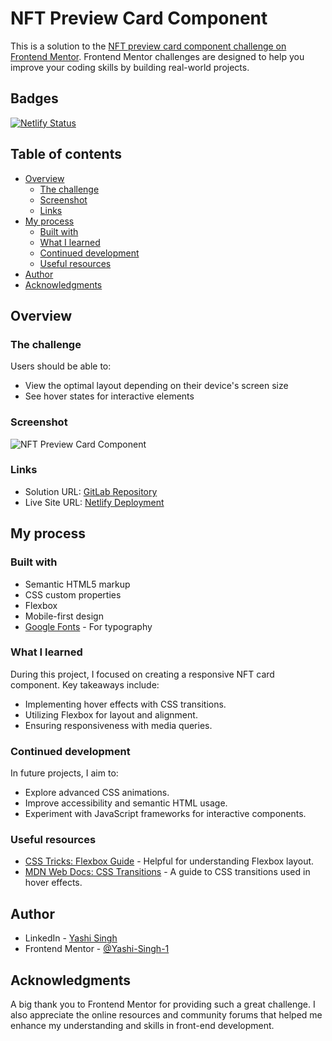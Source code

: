 # NFT Preview Card Component

This is a solution to the [NFT preview card component challenge on Frontend Mentor](https://www.frontendmentor.io/challenges/nft-preview-card-component-SbdUL_w0U). Frontend Mentor challenges are designed to help you improve your coding skills by building real-world projects.

## Badges

[![Netlify Status](https://api.netlify.com/api/v1/badges/9078564d-0b97-4ba5-8b02-d28e7ebbb115/deploy-status)](https://app.netlify.com/sites/nft-preview-card-component-solutions/deploys)

## Table of contents

- [Overview](#overview)
  - [The challenge](#the-challenge)
  - [Screenshot](#screenshot)
  - [Links](#links)
- [My process](#my-process)
  - [Built with](#built-with)
  - [What I learned](#what-i-learned)
  - [Continued development](#continued-development)
  - [Useful resources](#useful-resources)
- [Author](#author)
- [Acknowledgments](#acknowledgments)

## Overview

### The challenge

Users should be able to:

- View the optimal layout depending on their device's screen size
- See hover states for interactive elements

### Screenshot

![NFT Preview Card Component](./screenshot.jpg)

### Links

- Solution URL: [GitLab Repository](https://gitlab.com/Yashi-Singh-9/nft-preview-card-component)
- Live Site URL: [Netlify Deployment](https://nft-preview-card-component-solutions.netlify.app/)

## My process

### Built with

- Semantic HTML5 markup
- CSS custom properties
- Flexbox
- Mobile-first design
- [Google Fonts](https://fonts.google.com/) - For typography

### What I learned

During this project, I focused on creating a responsive NFT card component. Key takeaways include:

- Implementing hover effects with CSS transitions.
- Utilizing Flexbox for layout and alignment.
- Ensuring responsiveness with media queries.

### Continued development

In future projects, I aim to:

- Explore advanced CSS animations.
- Improve accessibility and semantic HTML usage.
- Experiment with JavaScript frameworks for interactive components.

### Useful resources

- [CSS Tricks: Flexbox Guide](https://css-tricks.com/snippets/css/a-guide-to-flexbox/) - Helpful for understanding Flexbox layout.
- [MDN Web Docs: CSS Transitions](https://developer.mozilla.org/en-US/docs/Web/CSS/CSS_Transitions) - A guide to CSS transitions used in hover effects.

## Author

- LinkedIn - [Yashi Singh](https://www.linkedin.com/in/yashi-singh-b4143a246)
- Frontend Mentor - [@Yashi-Singh-1](https://www.frontendmentor.io/profile/Yashi-Singh-1)

## Acknowledgments

A big thank you to Frontend Mentor for providing such a great challenge. I also appreciate the online resources and community forums that helped me enhance my understanding and skills in front-end development.
